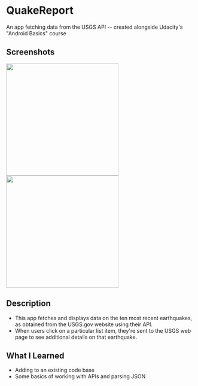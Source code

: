 # QuakeReport
An app fetching data from the USGS API -- created alongside Udacity's "Android Basics" course 

## Screenshots
<p float="left">
 <img src="https://user-images.githubusercontent.com/40474308/137088419-30a7e9d8-6bfc-4f3f-a4bd-aca46d224d7e.png" width="300" />
 <img src="https://user-images.githubusercontent.com/40474308/137577364-44e71088-88f8-4599-86c9-3670c7ac63a2.png" width="300" />

</p>

## Description
* This app fetches and displays data on the ten most recent earthquakes, as obtained from the USGS.gov website using their API. 
* When users click on a particular list item, they're sent to the USGS web page to see additional details on that earthquake.

## What I Learned
* Adding to an existing code base
* Some basics of working with APIs and parsing JSON


